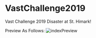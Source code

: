 # VastChallenge2019
Vast Challenge 2019 Disaster at St. Himark!

Preview As Follows:
![indexPreview](https://z3.ax1x.com/2021/07/20/WYNQe0.png)
